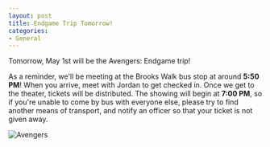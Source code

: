 ```yaml
---
layout: post
title: Endgame Trip Tomorrow!
categories:
- General
---
```


Tomorrow, May 1st will be the Avengers:  Endgame trip!

As a reminder, we'll be meeting at the Brooks Walk bus stop at around **5:50 PM**!  When you arrive, meet with Jordan to get checked in.  Once we get to the theater, tickets will be distributed.  The showing will begin at **7:00 PM**, so if you're unable to come by bus with everyone else, please try to find another means of transport, and notify an officer so that your ticket is not given away.

![Avengers](https://lh3.googleusercontent.com/ZNSMwuOw04P2yLnTeMhiNVCY7kvibHBfVH2ab-WvmHJ111RbZr93TZl3TfowI1MhZ--W3jBTSqD-sOiTn-UBTzeMm2TVwVjxShJx8kQetpH-8cMrRlvq65DRW8SdHO5a3LxEm9jN9egotXUaiyYXW5HPVnJaHxE2rj9uyF5raqTRW0B8EcyseeaPgmG2pRrzyjQDKB2tdyB5QoSmSHuNPZ1q-yJjFFjqTlg2V1C5MpihUtpUloQibi2oAehJShDbPF0NiNkTYZwr0ZN0X9-7SsuyhjroM69-20ENIsfn4WeZfXlCeWWUL3AeUG0calM91LHviMmyssK1F_xK2aP0R1cwiuhpTdlQ6gq7WDBV3RVGiipzb34TzvpFSeDb1EjJ9qAiO2fZMEwZFo1GRwnH4hAMDuN260SvqJUtQ1Cx1CIrb9qoom5g37IfCWsAWXOQcok_fNmsvnp9XUgjp8NdSkH2i53z4dnTcaesUx1LR12DdI56J9WiBdkl8BchAo3P4RAM8ZnCh38G-cLAU3UcMuYGIsPLKnUpi11V1XrjXST1sQQD6TP9OZIxGw6HUzFAFl9QQ-cn6pr05SoZ_DT0FJf9uHpS54Kuj96bHyF-5xhhs3nfeyGLIx8oMxZY3VKkxGgtRCRADRLzY1O-lts0z8HEh-fLMDbO=w720-h680-no)
